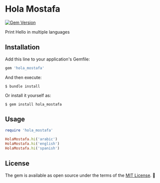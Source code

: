 # Hola Mostafa

[![Gem Version](https://badge.fury.io/rb/hola_mostafa.svg)](https://badge.fury.io/rb/hola_mostafa)

Print Hello in multiple languages

## Installation

Add this line to your application's Gemfile:

```ruby
gem 'hola_mostafa'
```

And then execute:

    $ bundle install

Or install it yourself as:

    $ gem install hola_mostafa


## Usage

```ruby
require 'hola_mostafa'

HolaMostafa.hi('arabic')
HolaMostafa.hi('english')
HolaMostafa.hi('spanish')
```

## License

The gem is available as open source under the terms of the [MIT License](https://opensource.org/licenses/MIT).
